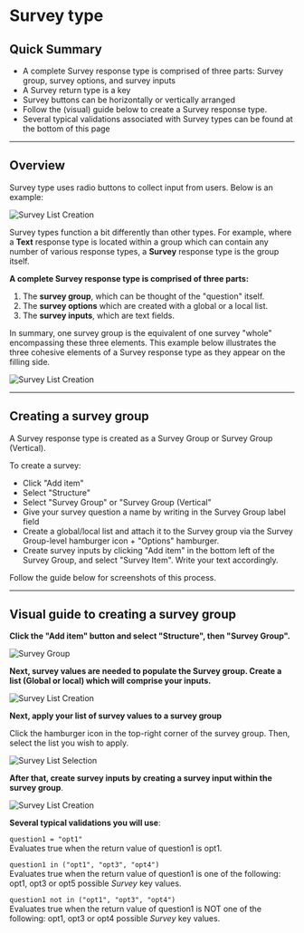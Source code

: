 # Survey type

## Quick Summary

* A complete Survey response type is comprised of three parts: Survey group, survey options, and survey inputs
* A Survey return type is a key
* Survey buttons can be horizontally or vertically arranged
* Follow the (visual) guide below to create a Survey response type.
* Several typical validations associated with Survey types can be found at the bottom of this page

---

## Overview  

Survey type uses radio buttons to collect input from users. Below is an example:

![Survey List Creation](types/survey-filling-side.png)


Survey types function a bit differently than other types.  For example, where a **Text** response type is located within a group which can contain any number of various response types, a **Survey** response type is the group itself. 

**A complete Survey response type is comprised of three parts:**

1. The **survey group**, which can be thought of the "question" itself.
2. The **survey options** which are created with a global or a local list. 
3. The **survey inputs**, which are text fields. 

In summary, one survey group is the equivalent of one survey "whole" encompassing these three elements. This example below illustrates the three cohesive elements of a Survey response type as they appear on the filling side.

![Survey List Creation](types/survey-filling-side-b.png)

---

## Creating a survey group

A Survey response type is created as a Survey Group or Survey Group (Vertical). 

To create a survey:

* Click "Add item"
* Select "Structure"
* Select "Survey Group" or "Survey Group (Vertical"
* Give your survey question a name by writing in the Survey Group label field
* Create a global/local list and attach it to the Survey group via the Survey Group-level hamburger icon + "Options" hamburger.
* Create survey inputs by clicking "Add item" in the bottom left of the Survey Group, and select "Survey Item". Write your text accordingly.

Follow the guide below for screenshots of this process.

---

## Visual guide to creating a survey group
 
**Click the "Add item" button and select "Structure", then "Survey Group".**

![Survey Group](types/survey-group.png)

**Next, survey values are needed to populate the Survey group. Create a list (Global or local) which will comprise your inputs.**

![Survey List Creation](types/survey-input-list.png)

**Next, apply your list of survey values to a survey group**  

Click the hamburger icon in the top-right corner of the survey group. Then, select the list you wish to apply.

![Survey List Selection](types/select-survey-input-list.png)

**After that, create survey inputs by creating a survey input within the survey group**.

![Survey List Creation](types/create-survey-input.png)

**Several typical validations you will use**:

`question1 = "opt1"`  
Evaluates true when the return value of question1 is opt1.

`question1 in ("opt1", "opt3", "opt4")`  
Evaluates true when the return value of question1 is one of the following: opt1, opt3 or opt5 possible *Survey* key values.

`question1 not in ("opt1", "opt3", "opt4")`  
Evaluates true when the return value of question1 is NOT one of the following: opt1, opt3 or opt4 possible *Survey* key values.